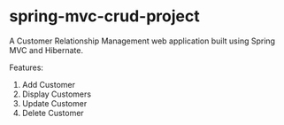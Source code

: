 # spring-mvc-crud-project

A Customer Relationship Management web application built using Spring MVC and Hibernate.

Features:

1. Add Customer
2. Display Customers 
3. Update Customer
4. Delete Customer
